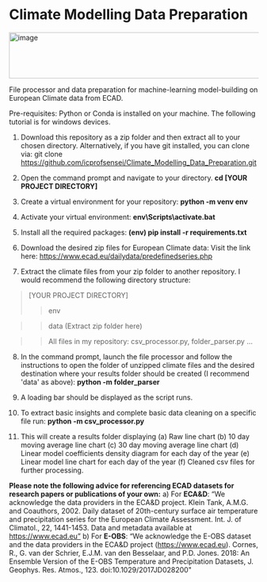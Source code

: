 # Climate Modelling Data Preparation
<img width="652" height="93" alt="image" src="https://github.com/user-attachments/assets/bc9d535c-0ff2-4ede-962e-772eeb9ae526" />

File processor and data preparation for machine-learning model-building on European Climate data from ECAD. 

Pre-requisites: Python or Conda is installed on your machine. The following tutorial is for windows devices.

1) Download this repository as a zip folder and then extract all to your chosen directory. Alternatively, if you have git installed, you can clone via: 
git clone https://github.com/icprofsensei/Climate_Modelling_Data_Preparation.git

2) Open the command prompt and navigate to your directory.
**cd [YOUR PROJECT DIRECTORY]**

3) Create a virtual environment for your repository:
**python -m venv env**

4) Activate your virtual environment:
**env\Scripts\activate.bat**

5) Install all the required packages:
**(env) pip install -r requirements.txt**

6) Download the desired zip files for European Climate data:
Visit the link here: https://www.ecad.eu/dailydata/predefinedseries.php

7) Extract the climate files from your zip folder to another repository. I would recommend the following directory structure:
>[YOUR PROJECT DIRECTORY]
>>env


>>data (Extract zip folder here)


>>All files in my repository: csv_processor.py, folder_parser.py ...

8) In the command prompt, launch the file processor and follow the instructions to open the folder of unzipped climate files and the desired destination where your results folder should be created (I recommend 'data' as above):
**python -m folder_parser**

9) A loading bar should be displayed as the script runs.

10) To extract basic insights and complete basic data cleaning on a specific file run:
**python -m csv_processor.py**

11) This will create a results folder displaying (a) Raw line chart (b) 10 day moving average line chart (c) 30 day moving average line chart (d) Linear model coefficients density diagram for each day of the year (e) Linear model line chart for each day of the year (f) Cleaned csv files for further processing.


**Please note the following advice for referencing ECAD datasets for research papers or publications of your own:**
a) For **ECA&D**:
“We acknowledge the data providers in the ECA&D project.
Klein Tank, A.M.G. and Coauthors, 2002. Daily dataset of 20th-century surface air
temperature and precipitation series for the European Climate Assessment. Int. J. of Climatol.,
22, 1441-1453.
Data and metadata available at https://www.ecad.eu”
b) For **E-OBS**:
“We acknowledge the E-OBS dataset and the data providers in the ECA&D project
(https://www.ecad.eu).
Cornes, R., G. van der Schrier, E.J.M. van den Besselaar, and P.D. Jones. 2018: An Ensemble
Version of the E-OBS Temperature and Precipitation Datasets, J. Geophys. Res. Atmos., 123.
doi:10.1029/2017JD028200"
